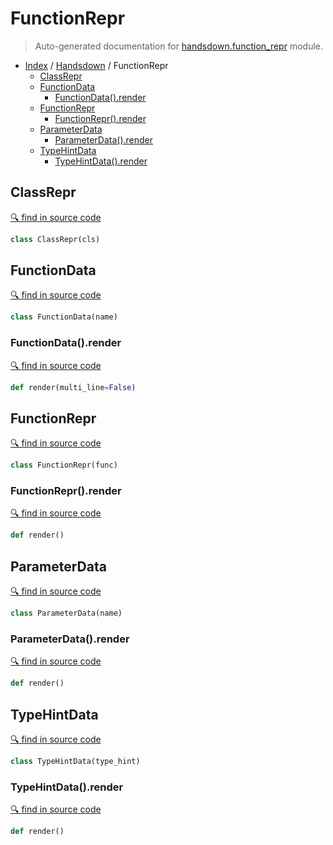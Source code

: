# FunctionRepr

> Auto-generated documentation for [handsdown.function_repr](https://github.com/vemel/handsdown/blob/master/handsdown/function_repr.py) module.

- [Index](../README.md#modules) / [Handsdown](index.md#handsdown) / FunctionRepr
  - [ClassRepr](#classrepr)
  - [FunctionData](#functiondata)
    - [FunctionData().render](#functiondatarender)
  - [FunctionRepr](#functionrepr)
    - [FunctionRepr().render](#functionreprrender)
  - [ParameterData](#parameterdata)
    - [ParameterData().render](#parameterdatarender)
  - [TypeHintData](#typehintdata)
    - [TypeHintData().render](#typehintdatarender)

## ClassRepr

[🔍 find in source code](https://github.com/vemel/handsdown/blob/master/handsdown/function_repr.py#L211)

```python
class ClassRepr(cls)
```

## FunctionData

[🔍 find in source code](https://github.com/vemel/handsdown/blob/master/handsdown/function_repr.py#L51)

```python
class FunctionData(name)
```

### FunctionData().render

[🔍 find in source code](https://github.com/vemel/handsdown/blob/master/handsdown/function_repr.py#L58)

```python
def render(multi_line=False)
```

## FunctionRepr

[🔍 find in source code](https://github.com/vemel/handsdown/blob/master/handsdown/function_repr.py#L77)

```python
class FunctionRepr(func)
```

### FunctionRepr().render

[🔍 find in source code](https://github.com/vemel/handsdown/blob/master/handsdown/function_repr.py#L196)

```python
def render()
```

## ParameterData

[🔍 find in source code](https://github.com/vemel/handsdown/blob/master/handsdown/function_repr.py#L27)

```python
class ParameterData(name)
```

### ParameterData().render

[🔍 find in source code](https://github.com/vemel/handsdown/blob/master/handsdown/function_repr.py#L35)

```python
def render()
```

## TypeHintData

[🔍 find in source code](https://github.com/vemel/handsdown/blob/master/handsdown/function_repr.py#L9)

```python
class TypeHintData(type_hint)
```

### TypeHintData().render

[🔍 find in source code](https://github.com/vemel/handsdown/blob/master/handsdown/function_repr.py#L13)

```python
def render()
```

